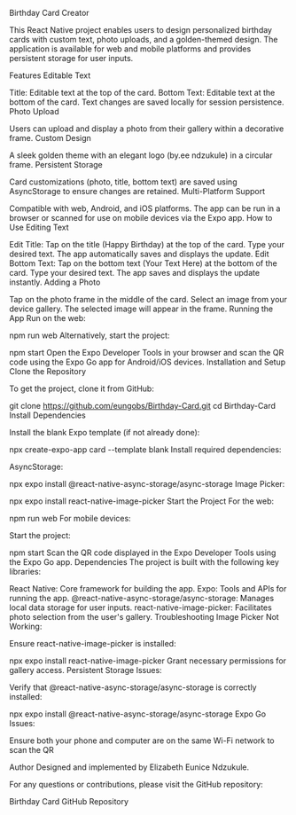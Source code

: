 Birthday Card Creator

This React Native project enables users to design personalized birthday cards with custom text, photo uploads, and a golden-themed design. The application is available for web and mobile platforms and provides persistent storage for user inputs.

Features
Editable Text

Title: Editable text at the top of the card.
Bottom Text: Editable text at the bottom of the card.
Text changes are saved locally for session persistence.
Photo Upload

Users can upload and display a photo from their gallery within a decorative frame.
Custom Design

A sleek golden theme with an elegant logo (by.ee ndzukule) in a circular frame.
Persistent Storage

Card customizations (photo, title, bottom text) are saved using AsyncStorage to ensure changes are retained.
Multi-Platform Support

Compatible with web, Android, and iOS platforms.
The app can be run in a browser or scanned for use on mobile devices via the Expo app.
How to Use
Editing Text

Edit Title:
Tap on the title (Happy Birthday) at the top of the card.
Type your desired text. The app automatically saves and displays the update.
Edit Bottom Text:
Tap on the bottom text (Your Text Here) at the bottom of the card.
Type your desired text. The app saves and displays the update instantly.
Adding a Photo

Tap on the photo frame in the middle of the card.
Select an image from your device gallery.
The selected image will appear in the frame.
Running the App
Run on the web:

npm run web
Alternatively, start the project:

npm start
Open the Expo Developer Tools in your browser and scan the QR code using the Expo Go app for Android/iOS devices.
Installation and Setup
Clone the Repository

To get the project, clone it from GitHub:

git clone https://github.com/eungobs/Birthday-Card.git
cd Birthday-Card
Install Dependencies

Install the blank Expo template (if not already done):

npx create-expo-app card --template blank
Install required dependencies:

AsyncStorage:

npx expo install @react-native-async-storage/async-storage
Image Picker:

npx expo install react-native-image-picker
Start the Project
For the web:

npm run web
For mobile devices:

Start the project:


npm start
Scan the QR code displayed in the Expo Developer Tools using the Expo Go app.
Dependencies
The project is built with the following key libraries:

React Native: Core framework for building the app.
Expo: Tools and APIs for running the app.
@react-native-async-storage/async-storage: Manages local data storage for user inputs.
react-native-image-picker: Facilitates photo selection from the user's gallery.
Troubleshooting
Image Picker Not Working:

Ensure react-native-image-picker is installed:

npx expo install react-native-image-picker
Grant necessary permissions for gallery access.
Persistent Storage Issues:

Verify that @react-native-async-storage/async-storage is correctly installed:

npx expo install @react-native-async-storage/async-storage
Expo Go Issues:

Ensure both your phone and computer are on the same Wi-Fi network to scan the QR 

Author
Designed and implemented by Elizabeth Eunice Ndzukule.

For any questions or contributions, please visit the GitHub repository:

Birthday Card GitHub Repository

